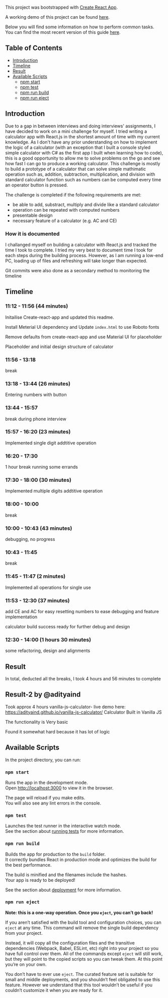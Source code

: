 This project was bootstrapped with [Create React App](https://github.com/facebook/create-react-app).

A working demo of this project can be found [here](http://speed-coding-challenge-calculator.s3-website-ap-southeast-1.amazonaws.com/).

Below you will find some information on how to perform common tasks.<br>
You can find the most recent version of this guide [here](https://github.com/facebook/create-react-app/blob/master/packages/react-scripts/template/README.md).

## Table of Contents

- [Introduction](#introduction)
- [Timeline](#timeline)
- [Result](#result)
- [Available Scripts](#available-scripts)
  - [npm start](#npm-start)
  - [npm test](#npm-test)
  - [npm run build](#npm-run-build)
  - [npm run eject](#npm-run-eject)

## Introduction

Due to a gap in between interviews and doing interviews' assignments, I have decided to work on a mini challenge for myself. I tried writing a calculator app with React.js in the shortest amount of time with my current knowledge. As I don't have any prior understanding on how to implement the logic of a calculator (with an exception that I built a console styled simple calculator with C# as the first app I built when learning how to code), this is a good opportunity to allow me to solve problems on the go and see how fast I can go to produce a working calculator. This challenge is mostly to build a prototype of a calculator that can solve simple mathimatic operation such as, addition, subtraction, multiplication, and division with standard calculator function such as numbers can be computed every time an operator button is pressed.

The challenge is completed if the following requirements are met:
- be able to add, substract, multiply and divide like a standard calculator
- operation can be repeated with computed numbers
- presentable design
- necessary feature of a calculator (e.g. AC and CE)

### How it is documented

I challanged myself on building a calculator with React.js and tracked the time I took to complete. I tried my very best to document time I took for each steps during the building process. However, as I am running a low-end PC, loading up of files and refreshing will take longer than expected.

Git commits were also done as a secondary method to monitoring the timeline

## Timeline

### 11:12 - 11:56 (44 minutes)

Initailise Create-react-app and updated this readme.

Install Meterial UI dependency and Update `index.html` to use Roboto fonts

Remove defaults from create-react-app and use Material UI for placeholder

Placeholder and initial design structure of calculator

### 11:56 - 13:18

break

### 13:18 - 13:44 (26 minutes)

Entering numbers with button

### 13:44 - 15:57

break during phone interview

### 15:57 - 16:20 (23 minutes)

Implemented single digit addtitive operation

### 16:20 - 17:30 

1 hour break running some errands

### 17:30 - 18:00 (30 minutes)

Implemented multiple digits addtitive operation

### 18:00 - 10:00

break

### 10:00 - 10:43 (43 minutes)

debugging, no progress

### 10:43 - 11:45

break

### 11:45 - 11:47 (2 minutes)

Implemented all operations for single use

### 11:53 - 12:30 (37 minutes)

add CE and AC for easy resetting numbers to ease debugging and feature implementation

calculator build success ready for further debug and design

### 12:30 - 14:00 (1 hours 30 minutes)

some refactoring, design and alignments 

## Result

In total, deducted all the breaks, I took 4 hours and 56 minutes to complete

## Result-2 by @adityaind
Took approx 4 hours
vanilla-js-calculator- live demo here: https://adityaind.github.io/vanilla-js-calculator/
Calculator Built in Vanilla JS

The functionality is Very basic

Found it somewhat hard because it has lot of logic

## Available Scripts

In the project directory, you can run:

### `npm start`

Runs the app in the development mode.<br>
Open [http://localhost:3000](http://localhost:3000) to view it in the browser.

The page will reload if you make edits.<br>
You will also see any lint errors in the console.

### `npm test`

Launches the test runner in the interactive watch mode.<br>
See the section about [running tests](#running-tests) for more information.

### `npm run build`

Builds the app for production to the `build` folder.<br>
It correctly bundles React in production mode and optimizes the build for the best performance.

The build is minified and the filenames include the hashes.<br>
Your app is ready to be deployed!

See the section about [deployment](#deployment) for more information.

### `npm run eject`

**Note: this is a one-way operation. Once you `eject`, you can’t go back!**

If you aren’t satisfied with the build tool and configuration choices, you can `eject` at any time. This command will remove the single build dependency from your project.

Instead, it will copy all the configuration files and the transitive dependencies (Webpack, Babel, ESLint, etc) right into your project so you have full control over them. All of the commands except `eject` will still work, but they will point to the copied scripts so you can tweak them. At this point you’re on your own.

You don’t have to ever use `eject`. The curated feature set is suitable for small and middle deployments, and you shouldn’t feel obligated to use this feature. However we understand that this tool wouldn’t be useful if you couldn’t customize it when you are ready for it.
